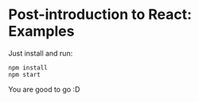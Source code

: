 # Post-introduction to React: Examples

Just install and run:

```
npm install
npm start
```

You are good to go :D
